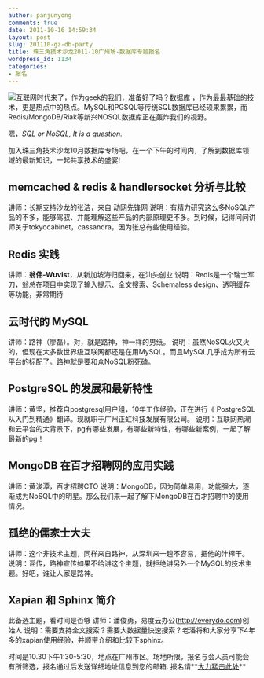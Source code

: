 ```yaml
---
author: panjunyong
comments: true
date: 2011-10-16 14:59:34
layout: post
slug: 201110-gz-db-party
title: 珠三角技术沙龙2011-10广州场-数据库专题报名
wordpress_id: 1134
categories:
- 报名
---
```


![](http://techparty-media.qiniudn.com/2011/10/istock_000006412772xsmall-e1288389510676.jpg)互联网时代来了，作为geek的我们，准备好了吗？数据库 ，作为最最基础的技术，更是热点中的热点。MySQL和PGSQL等传统SQL数据库已经硕果累累，而Redis/MongoDB/Riak等新兴NOSQL数据库正在轰炸我们的视野。

嗯，_SQL or NoSQL, It is a question._

加入珠三角技术沙龙10月数据库专场吧，在一个下午的时间内，了解到数据库领域的最新知识，一起共享技术的盛宴!


## memcached & redis & handlersocket 分析与比较


讲师：长期支持沙龙的张洁，来自 动网先锋网
说明：有精力研究这么多NoSQL产品的不多，能够驾驭、并能理解这些产品的内部原理更不多。到时候，记得问问讲师关于tokyocabinet，cassandra，因为张总有些使用经验。


## Redis 实践


讲师：**翁伟-Wuvist**，从新加坡海归回来，在汕头创业
说明：Redis是一个瑞士军刀，翁总在项目中实现了输入提示、全文搜索、Schemaless design、透明缓存等功能，非常期待


## 云时代的 MySQL


讲师：路神（廖磊）。对，就是路神，神一样的男纸。
说明：虽然NoSQL火又火的，但现在大多数世界级互联网都还是在用MySQL。而且MySQL几乎成为所有云平台的标配了。路神就是要和众NoSQL粉死磕。


## PostgreSQL 的发展和最新特性


讲师：黄坚，推荐自postgresql用户组，10年工作经验，正在进行《 PostgreSQL从入门到精通》翻译。现就职于广州正虹科技发展有限公司。
说明：互联网热潮和云平台的大背景下，pg有哪些发展，有哪些新特性，有哪些新案例，一起了解最新的pg！


## MongoDB 在百才招聘网的应用实践


讲师：黄浚潭，百才招聘CTO
说明：MongoDB，因为简单易用，功能强大，逐渐成为NoSQL中的明星。那么我们来一起了解下MongoDB在百才招聘中的使用情况。


## 孤绝的儒家士大夫


讲师：这个非技术主题，同样来自路神，从深圳来一趟不容易，把他的汁榨干。
说明：谣传，路神宣传如果不给讲这个主题，就拒绝讲另外一个MySQL的技术主题。好吧，谁让人家是路神。


## Xapian 和 Sphinx 简介


此备选主题，看时间是否够
讲师：潘俊勇，易度云办公(http://everydo.com)创始人
说明：需要支持全文搜索？需要大数据量快速搜索？老潘将和大家分享下4年多的xapian使用经验，并顺带介绍和比较下sphinx。

时间是10.30下午1:30-5:30，地点在广州市区。场地所限，报名与会人员可能会有所筛选，报名通过后发送详细地址信息到您的邮箱. 报名请**[大力猛击此处](http://f.jeffkit.info/techparty/201110-guangzhou-db/)**
